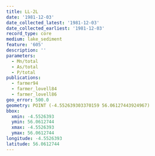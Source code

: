 ```yaml
---
title: LL-2L
date: '1981-12-03'
date_collected_latest: '1981-12-03'
date_collected_earliest: '1981-12-03'
record_type: core
medium: lake_sediment
feature: '605'
description: ''
parameters:
  - Mn/total
  - As/total
  - P/total
publications:
  - farmer94
  - farmer_lovell84
  - farmer_lovell86
geo_error: 500.0
geometry: POINT (-4.552639303370159 56.06127443924967)
bbox:
  xmin: -4.5526393
  ymin: 56.0612744
  xmax: -4.5526393
  ymax: 56.0612744
longitude: -4.5526393
latitude: 56.0612744
---
```

